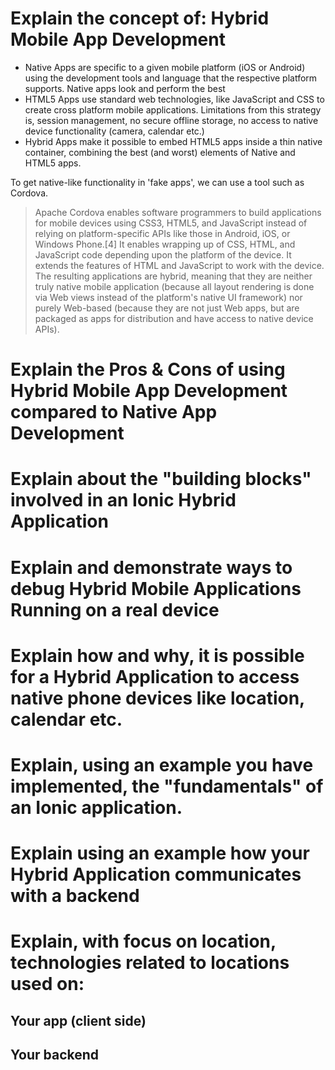 # Explain the concept of: Hybrid Mobile App Development

- Native Apps are specific to a given mobile platform (iOS or Android) using the development tools and language that the respective platform supports. Native apps look and perform the best
- HTML5 Apps use standard web technologies, like JavaScript and CSS to create cross platform mobile applications. Limitations from this strategy is, session management, no secure offline storage, no access to native device functionality (camera, calendar etc.)
- Hybrid Apps make it possible to embed HTML5 apps inside a thin native container, combining the best (and worst) elements of Native and HTML5 apps.

To get native-like functionality in 'fake apps', we can use a tool such as Cordova.

> Apache Cordova enables software programmers to build applications for mobile devices using CSS3, HTML5, and JavaScript instead of relying on platform-specific APIs like those in Android, iOS, or Windows Phone.[4] It enables wrapping up of CSS, HTML, and JavaScript code depending upon the platform of the device. It extends the features of HTML and JavaScript to work with the device. The resulting applications are hybrid, meaning that they are neither truly native mobile application (because all layout rendering is done via Web views instead of the platform's native UI framework) nor purely Web-based (because they are not just Web apps, but are packaged as apps for distribution and have access to native device APIs).

# Explain the Pros & Cons of using Hybrid Mobile App Development compared to Native App Development



# Explain about the "building blocks" involved in an Ionic Hybrid Application

# Explain and demonstrate ways to debug Hybrid Mobile Applications Running on a real device

# Explain how and why, it is possible for a Hybrid Application to access native phone devices like location, calendar etc. 

# Explain, using an example you have implemented, the "fundamentals" of an Ionic application.

# Explain using an example how your Hybrid Application communicates with a backend 

# Explain, with focus on location, technologies related to locations used on:

## Your app (client side)

## Your backend
